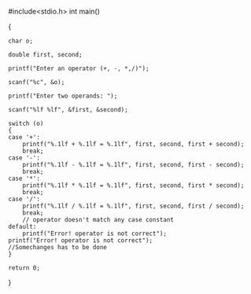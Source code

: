#include<stdio.h>
int main()

{

    char o;
    
    double first, second;
    
    printf("Enter an operator (+, -, *,/)");
    
    scanf("%c", &o);
    
    printf("Enter two operands: ");
    
    scanf("%lf %lf", &first, &second);
    
    switch (o) 
    {
    case '+':
        printf("%.1lf + %.1lf = %.1lf", first, second, first + second);
        break;
    case '-':
        printf("%.1lf - %.1lf = %.1lf", first, second, first - second);
        break;
    case '*':
        printf("%.1lf * %.1lf = %.1lf", first, second, first * second);
        break;
    case '/':
        printf("%.1lf / %.1lf = %.1lf", first, second, first / second);
        break;
        // operator doesn't match any case constant
    default:
        printf("Error! operator is not correct");
	printf("Error! operator is not correct");
	//Somechanges has to be done
    }

    return 0;
}
